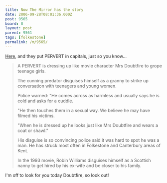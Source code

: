 ```yaml
---
title: Now The Mirror has the story
date: 2006-09-28T08:01:36.000Z
post: 9565
board: 8
layout: post
parent: 9561
tags: [folkestone]
permalink: /m/9565/
---
```

<a href="http://www.mirror.co.uk/news/tm_objectid=17833412&method=full&siteid=94762&headline=sex-pest--doubtfire--disguise--name_page.html">Here</a>, and they put PERVERT in capitals, just so you know...
<blockquote>A PERVERT is dressing up like movie character Mrs Doubtfire to grope teenage girls.

The cunning predator disguises himself as a granny to strike up conversation with teenagers and young women.

Police warned: "He comes across as harmless and usually says he is cold and asks for a cuddle.

"He then touches them in a sexual way. We believe he may have filmed his victims.

"When he is dressed up he looks just like Mrs Doubtfire and wears a coat or shawl."

His disguise is so convincing police said it was hard to spot he was a man. He has struck most often in Folkestone and Canterbury areas of Kent.

In the 1993 movie, Robin Williams disguises himself as a Scottish nanny to get hired by his ex-wife and be closer to his family. </blockquote>

I'm off to look for you today Doubtfire, so look out!
